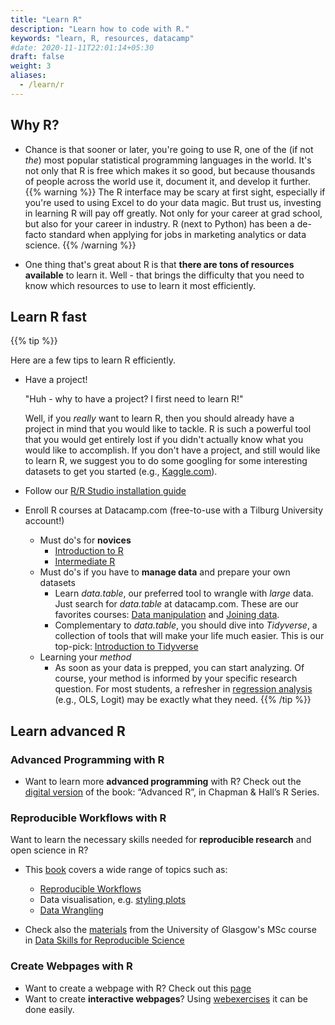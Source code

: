 ```yaml
---
title: "Learn R"
description: "Learn how to code with R."
keywords: "learn, R, resources, datacamp"
#date: 2020-11-11T22:01:14+05:30
draft: false
weight: 3
aliases:
  - /learn/r
---
```

## Why R?

- Chance is that sooner or later, you're going to use R, one of the (if not *the*) most popular statistical
programming languages in the world. It's not only that R is free which makes
it so good, but because thousands of people across the world use it, document it, and
develop it further.
  {{% warning %}}
  The R interface may be scary at first sight, especially if you're used to using Excel to do your data magic. But trust us, investing in learning R will pay off greatly. Not only for your career at grad school, but also for your career in industry. R (next to Python) has been a de-facto standard when applying for jobs in marketing analytics or data science.
  {{% /warning %}}

 - One thing that's great about R is that **there are tons of resources available**
to learn it. Well - that brings the difficulty that you need to know which
resources to use to learn it most efficiently.



## **Learn R fast**
{{% tip %}}


Here are a few tips to learn R efficiently.

- Have a project!

  "Huh - why to have a project? I first need to learn R!"

  Well, if you *really* want to learn R, then you should already have a project in mind that you would like to tackle. R is such a powerful tool that you would get entirely lost if you didn't actually know what you would like to accomplish.
  If you don't have a project, and still would like to learn R, we suggest you to do some googling for some interesting datasets to get you started (e.g., [Kaggle.com](https://www.kaggle.com)).

- Follow our [R/R Studio installation guide](/topics/configure-your-computer/statistics-and-computation/r/)
- Enroll R courses at Datacamp.com (free-to-use with a Tilburg University account!)
  - Must do's for **novices**
      - [Introduction to R](https://www.datacamp.com/courses/free-introduction-to-r)
      - [Intermediate R](https://www.datacamp.com/courses/intermediate-r)
  - Must do's if you have to **manage data** and prepare your own datasets
      - Learn *data.table*, our preferred tool to wrangle with *large* data. Just
      search for *data.table* at datacamp.com. These are our favorites courses: [Data manipulation](https://www.datacamp.com/courses/data-manipulation-in-r-with-datatable) and [Joining data](https://www.datacamp.com/courses/joining-data-in-r-with-datatable).
      - Complementary to *data.table*, you should dive into *Tidyverse*, a collection of tools that will make your life much easier. This is our top-pick: [Introduction to Tidyverse](https://www.datacamp.com/courses/introduction-to-the-tidyverse)
  - Learning your *method*
      - As soon as your data is prepped, you can start analyzing. Of course, your method is informed by your specific research question. For most students, a refresher in [regression analysis](https://www.datacamp.com/courses/multiple-and-logistic-regression) (e.g., OLS, Logit) may be exactly what they need.
{{% /tip %}}

## Learn advanced R

### Advanced Programming with R
- Want to learn more **advanced programming** with R? Check out the [digital version](https://adv-r.hadley.nz/index.html) of the book: “Advanced R”, in Chapman & Hall’s R Series.

### Reproducible Workflows with R
Want to learn the necessary skills needed for **reproducible research** and open science in R?

- This [book](https://psyteachr.github.io/reprores-v2/index.html) covers a wide range of topics such as:

  - [Reproducible Workflows](https://psyteachr.github.io/reprores-v2/repro.html)
  - Data visualisation, e.g. [styling plots](https://psyteachr.github.io/reprores-v2/plotstyle.html)
  - [Data Wrangling](https://psyteachr.github.io/reprores-v2/dplyr.html)

- Check also the [materials](https://github.com/debruine/msc-data-skills) from  the University of Glasgow's MSc course in [Data Skills for Reproducible Science](https://psyteachr.github.io/msc-data-skills/index.html)

### Create Webpages with R
- Want to create a webpage with R? Check out this [page](https://debruine.github.io/topics/webpages.html)
- Want to create **interactive webpages**? Using  [webexercises](https://debruine.github.io/webexercises/) it can be done easily.
